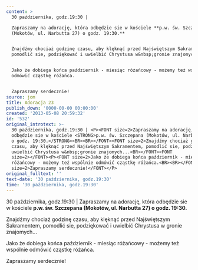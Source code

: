 ```yaml
---
content: >
  30 października, godz.19:30 | 

  Zapraszamy na adorację, która odbędzie sie w kościele **p.w. św. Szczepana
  (Mokotów, ul. Narbutta 27) o godz. 19:30.**


  Znajdźmy chociaż godzinę czasu, aby klęknąć przed Najświętszym Sakramentem,
  pomodlić sie, podziękować i uwielbić Chrystusa w&nbsp;gronie znajomych...


  Jako że dobiega końca październik - miesiąc różańcowy - możemy też wspólnie
  odmówić cząstkę różańca.


  Zapraszamy serdecznie!
source: jom
title: Adoracja 23
publish_down: '0000-00-00 00:00:00'
created: '2013-05-08 20:59:32'
id: '532'
original_introtext: >-
  30 października, godz.19:30 | <P><FONT size=2>Zapraszamy na adorację, która
  odbędzie sie w kościele <STRONG>p.w. św. Szczepana (Mokotów, ul. Narbutta 27)
  o godz. 19:30.</STRONG><BR><BR></FONT><FONT size=2>Znajdźmy chociaż godzinę
  czasu, aby klęknąć przed Najświętszym Sakramentem, pomodlić sie, podziękować i
  uwielbić Chrystusa w&nbsp;gronie znajomych...<BR></FONT><FONT
  size=2></FONT><P><FONT size=2>Jako że dobiega końca październik - miesiąc
  różańcowy - możemy też wspólnie odmówić cząstkę różańca.<BR><BR></FONT><FONT
  size=2>Zapraszamy serdecznie!</FONT></P>
original_fulltext: ''
text-date: '30 października, godz.19:30'
time: '30 października, godz.19:30'
---
```

30 października, godz.19:30 | 
Zapraszamy na adorację, która odbędzie sie w kościele **p.w. św. Szczepana (Mokotów, ul. Narbutta 27) o godz. 19:30.**

Znajdźmy chociaż godzinę czasu, aby klęknąć przed Najświętszym Sakramentem, pomodlić sie, podziękować i uwielbić Chrystusa w&nbsp;gronie znajomych...

Jako że dobiega końca październik - miesiąc różańcowy - możemy też wspólnie odmówić cząstkę różańca.

Zapraszamy serdecznie!


<!--{{json:{"created_date":"2013-05-08 20:59:32","publish_down":"0000-00-00 00:00:00","id":"532"}}}-->